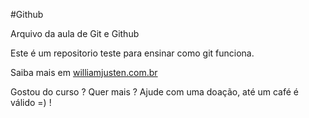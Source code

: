 
#Github

Arquivo da aula de Git e Github

Este é um repositorio teste para ensinar como git funciona.

Saiba mais em [williamjusten.com.br](http://williamjusten.com.br)

Gostou do curso ? Quer mais ? Ajude com uma doação,  até um café é válido =) !
